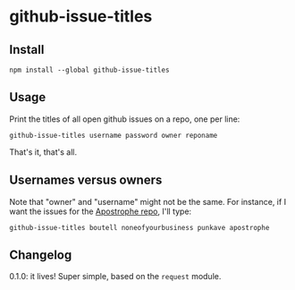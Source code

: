# github-issue-titles

## Install

```
npm install --global github-issue-titles
```

## Usage

Print the titles of all open github issues on a repo, one per line:

```
github-issue-titles username password owner reponame
```

That's it, that's all.

## Usernames versus owners

Note that "owner" and "username" might not be the same. For instance, if I want the issues for the [Apostrophe repo](https://github.com/punkave/apostrophe), I'll type:

```
github-issue-titles boutell noneofyourbusiness punkave apostrophe
```

## Changelog

0.1.0: it lives! Super simple, based on the `request` module.
